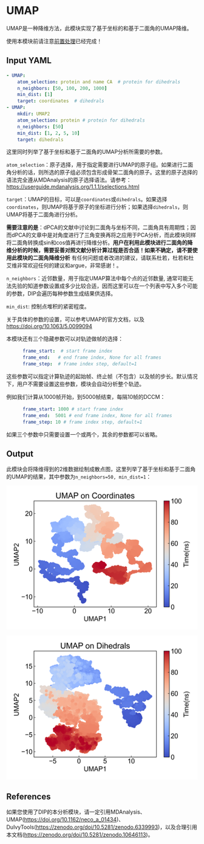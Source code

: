 # UMAP

UMAP是一种降维方法，此模块实现了基于坐标的和基于二面角的UMAP降维。

使用本模块前请注意[前置处理](https://duivyprocedures-docs.readthedocs.io/en/latest/Framework.html#id7)已经完成！

## Input YAML

```yaml
- UMAP:
    atom_selection: protein and name CA  # protein for dihedrals 
    n_neighbors: [50, 100, 200, 1000]
    min_dist: [1]
    target: coordinates  # dihedrals
- UMAP:
    mkdir: UMAP2
    atom_selection: protein # protein for dihedrals 
    n_neighbors: [50]
    min_dist: [1, 2, 5, 10]
    target: dihedrals
```

这里同时列举了基于坐标和基于二面角的UMAP分析所需要的参数。

`atom_selection`：原子选择，用于指定需要进行UMAP的原子组。如果进行二面角分析的话，则所选的原子组必须包含形成骨架二面角的原子。这里的原子选择的语法完全遵从MDAnalysis的原子选择语法。请参考：https://userguide.mdanalysis.org/1.1.1/selections.html

`target`：UMAP的目标，可以是`coordinates`或`dihedrals`。如果选择`coordinates`，则UMAP将基于原子的坐标进行分析；如果选择`dihedrals`，则UMAP将基于二面角进行分析。

**需要注意的是**：dPCA的文献中讨论到二面角与坐标不同，二面角具有周期性；因而dPCA的文章中是对角度进行了三角变换再将之应用于PCA分析，而此模块同样将二面角转换成sin和cos值再进行降维分析。**用户在利用此模块进行二面角的降维分析的时候，需要妥善对照文献分析计算过程是否合适！如果不确定，请不要使用此模块的二面角降维分析** 有任何问题或者改进的建议，请联系杜若，杜若和杜艾维非常欢迎任何的建议和argue，非常感谢！。

`n_neighbors`：近邻数量，用于指定UMAP算法中每个点的近邻数量, 通常可能无法先验的知道参数设置成多少比较合适，因而这里可以在一个列表中写入多个可能的参数，DIP会遍历每种参数生成结果供选择。

`min_dist`: 控制点堆积的紧密程度。

关于具体的参数的设置，可以参考UMAP的官方文档，以及 https://doi.org/10.1063/5.0099094

本模块还有三个隐藏参数可以对轨迹做帧的选择：

```yaml
      frame_start:  # start frame index
      frame_end:   # end frame index, None for all frames
      frame_step:  # frame index step, default=1
```

这些参数可以指定计算轨迹的起始帧、终止帧（不包含）以及帧的步长。默认情况下，用户不需要设置这些参数，模块会自动分析整个轨迹。

例如我们计算从1000帧开始，到5000帧结束，每隔10帧的DCCM：

```yaml
      frame_start: 1000 # start frame index
      frame_end:  5001 # end frame index, None for all frames
      frame_step: 10 # frame index step, default=1
```

如果三个参数中只需要设置一个或两个，其余的参数都可以省略。


## Output

此模块会将降维得到的2维数据绘制成散点图，这里列举了基于坐标和基于二面角的UMAP的结果，其中参数为`n_neighbors=50, min_dist=1`：

![UMAP_coordinates](static/umap12_coordinates_n_neighbors_50_min_dist_1.png)

![UMAP_dihedrals](static/umap12_dihedrals_n_neighbors_50_min_dist_1.png)


## References

如果您使用了DIP的本分析模块，请一定引用MDAnalysis、UMAP(https://doi.org/10.1162/neco_a_01434)、DuIvyTools(https://zenodo.org/doi/10.5281/zenodo.6339993)，以及合理引用本文档(https://zenodo.org/doi/10.5281/zenodo.10646113)。
